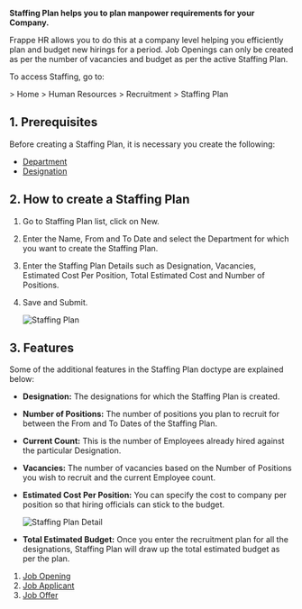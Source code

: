 **Staffing Plan helps you to plan manpower requirements for your Company.**

Frappe HR allows you to do this at a company level helping you efficiently plan and budget new hirings for a period. Job Openings can only be created as per the number of vacancies and budget as per the active Staffing Plan.

To access Staffing, go to:

\> Home > Human Resources > Recruitment > Staffing Plan

## 1\. Prerequisites

Before creating a Staffing Plan, it is necessary you create the following:

*   [Department](https://docs.erpnext.com/docs/v14/user/manual/en/human-resources/department)
*   [Designation](https://docs.erpnext.com/docs/v14/user/manual/en/human-resources/designation)

## 2\. How to create a Staffing Plan

1.  Go to Staffing Plan list, click on New.
2.  Enter the Name, From and To Date and select the Department for which you want to create the Staffing Plan.
3.  Enter the Staffing Plan Details such as Designation, Vacancies, Estimated Cost Per Position, Total Estimated Cost and Number of Positions.
4.  Save and Submit.
    
    ![Staffing Plan](https://docs.erpnext.com/files/staffing-plan.png)
    

## 3\. Features

Some of the additional features in the Staffing Plan doctype are explained below:

*   **Designation:** The designations for which the Staffing Plan is created.
    
*   **Number of Positions:** The number of positions you plan to recruit for between the From and To Dates of the Staffing Plan.
    
*   **Current Count:** This is the number of Employees already hired against the particular Designation.
    
*   **Vacancies:** The number of vacancies based on the Number of Positions you wish to recruit and the current Employee count.
    
*   **Estimated Cost Per Position:** You can specify the cost to company per position so that hiring officials can stick to the budget.
    
    ![Staffing Plan Detail](https://docs.erpnext.com/files/staffing-plan-detail.png)
    
*   **Total Estimated Budget:** Once you enter the recruitment plan for all the designations, Staffing Plan will draw up the total estimated budget as per the plan.
    

1.  [Job Opening](https://docs.erpnext.com/docs/v14/user/manual/en/human-resources/job-opening)
2.  [Job Applicant](https://docs.erpnext.com/docs/v14/user/manual/en/human-resources/job-applicant)
3.  [Job Offer](https://docs.erpnext.com/docs/v14/user/manual/en/human-resources/job-offer)